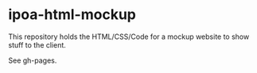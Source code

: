 ipoa-html-mockup
================
This repository holds the HTML/CSS/Code for a mockup website to show stuff to the client.

See gh-pages.